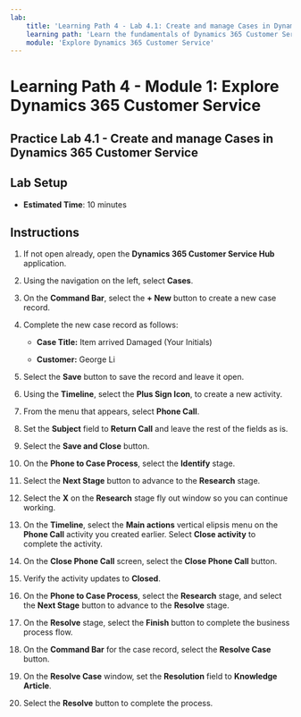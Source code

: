 ```yaml
---
lab:
    title: 'Learning Path 4 - Lab 4.1: Create and manage Cases in Dynamics 365 Customer Service'
    learning path: 'Learn the fundamentals of Dynamics 365 Customer Service'
    module: 'Explore Dynamics 365 Customer Service'
---
```


Learning Path 4 - Module 1: Explore Dynamics 365 Customer Service
========================

## Practice Lab 4.1 - Create and manage Cases in Dynamics 365 Customer Service

## Lab Setup

  - **Estimated Time**: 10 minutes

## Instructions

1. If not open already, open the **Dynamics 365 Customer Service Hub** application.

2. Using the navigation on the left, select **Cases**.

3.  On the **Command Bar**, select the **+ New** button to create a new case record. 

4.  Complete the new case record as follows:

	- **Case Title:** Item arrived Damaged (Your Initials)

	- **Customer:** George Li

5.  Select the **Save** button to save the record and leave it open. 

6.  Using the **Timeline**, select the **Plus Sign Icon**, to create a new activity. 

7.  From the menu that appears, select **Phone Call**.

8.  Set the **Subject** field to **Return Call** and leave the rest of the fields as is.

9.  Select the **Save and Close** button.

10. On the **Phone to Case Process**, select the **Identify** stage.

11. Select the **Next Stage** button to advance to the **Research** stage.

12. Select the **X** on the **Research** stage fly out window so you can continue working. 

13. On the **Timeline**, select the **Main actions** vertical elipsis menu on the **Phone Call** activity you created earlier. Select **Close activity** to complete the activity. 

14. On the **Close Phone Call** screen, select the **Close Phone Call** button. 

15. Verify the activity updates to **Closed**. 

16. On the **Phone to Case Process**, select the **Research** stage, and select the **Next Stage** button to advance to the **Resolve** stage.

17. On the **Resolve** stage, select the **Finish** button to complete the business process flow. 

18. On the **Command Bar** for the case record, select the **Resolve Case** button. 

19. On the **Resolve Case** window, set the **Resolution** field to **Knowledge Article**. 

20. Select the **Resolve** button to complete the process. 

